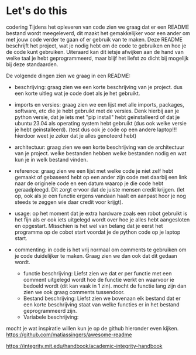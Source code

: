 # Let's do this
codering
Tijdens het opleveren van code zien we graag dat er een README bestand wordt meegeleverd, dit maakt het gemakkelijker voor een ander om met jouw code verder te gaan of er gebruik van te maken.
Deze README beschrijft het project, wat je nodig hebt om de code te gebruiken en hoe je de code kunt gebruiken. Uiteraard kan dit ietsje afwijken aan de hand van welke taal je hebt geprogrammeerd, maar blijf het liefst zo dicht bij mogelijk bij deze standaarden.

De volgende dingen zien we graag in een README:
- beschrijving: graag zien we een korte beschrijving van je project. dus een korte uitleg wat je code doet als je het gebruikt.
- imports en versies: graag zien we een lijst met alle imports, packages, software, etc die je hebt gebruikt met de versies. Denk hierbij aan je python versie, dat je iets met "pip install" hebt geinstalleerd of dat je ubuntu 23.04 als operating system hebt gebruikt (dus ook welke versie je hebt geinstalleerd). (test dus ook je code op een andere laptop!!! hierdoor weet je zeker dat je alles genoteerd hebt)
- architectuur: graag zien we een korte beschrijving van de architectuur van je project. welke bestanden hebben welke bestanden nodig en wat kun je in welk bestand vinden.
- reference: graag zien we een lijst met welke code je niet zelf hebt gemaakt of gebaseerd hebt op een ander zijn code met daarbij een link naar de originele code en een datum waarop je die code hebt geraadpleegd. Dit zorgt ervoor dat de juiste mensen credit krijgen. (let op, ook als je een functie ergens vandaan haalt en aanpast hoor je nog steeds te zeggen wie daar credit voor krijgt).
- usage: op het moment dat je extra hardware zoals een robot gebruikt is het fijn als er ook iets uitgelegd wordt over hoe je alles hebt aangesloten en opgestart. Misschien is het wel van belang dat je eerst het programma op de cobot start voordat je de python code op je laptop start.

- commenting: in code is het vrij normaal om comments te gebruiken om je code duidelijker te maken. Graag zien we dan ook dat dit gedaan wordt.
	- functie beschrijving: Liefst zien we dat er per functie met een comment uitgelegd wordt hoe de functie werkt en waarvoor ie bedoeld wordt (dit kan vaak in 1 zin). mocht de functie lang zijn dan zien we ook graag comments tussendoor.
	- Bestand beschrijving: Liefst zien we bovenaan elk bestand dat er een korte beschrijving staat van welke functies er in het bestand geprogrammeerd zijn.
	- Variabele beschrijving:

mocht je wat inspiratie willen kun je op de github hieronder even kijken.
https://github.com/matiassingers/awesome-readme

https://integrity.mit.edu/handbook/academic-integrity-handbook
